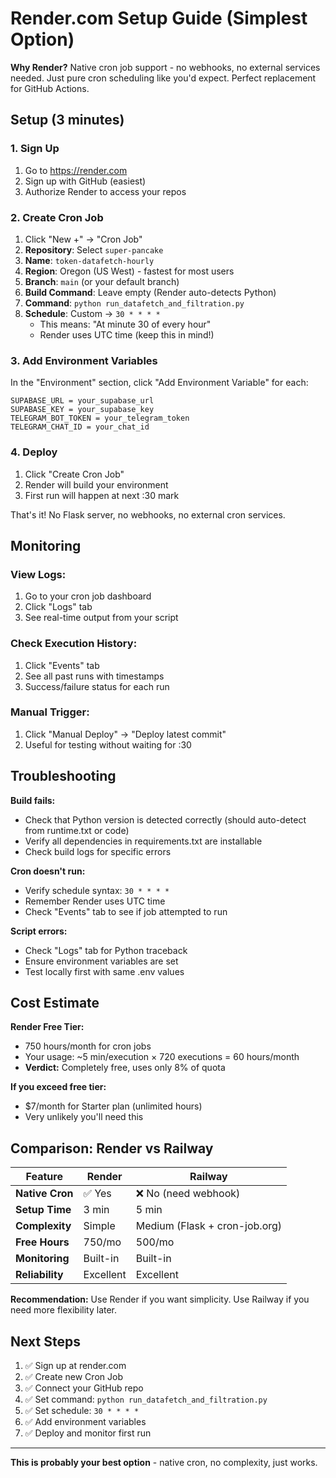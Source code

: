 # Render.com Setup Guide (Simplest Option)

**Why Render?** Native cron job support - no webhooks, no external services needed. Just pure cron scheduling like you'd expect. Perfect replacement for GitHub Actions.

## Setup (3 minutes)

### 1. Sign Up

1. Go to https://render.com
2. Sign up with GitHub (easiest)
3. Authorize Render to access your repos

### 2. Create Cron Job

1. Click "New +" → "Cron Job"
2. **Repository**: Select `super-pancake`
3. **Name**: `token-datafetch-hourly`
4. **Region**: Oregon (US West) - fastest for most users
5. **Branch**: `main` (or your default branch)
6. **Build Command**: Leave empty (Render auto-detects Python)
7. **Command**: `python run_datafetch_and_filtration.py`
8. **Schedule**: Custom → `30 * * * *`
   - This means: "At minute 30 of every hour"
   - Render uses UTC time (keep this in mind!)

### 3. Add Environment Variables

In the "Environment" section, click "Add Environment Variable" for each:

```
SUPABASE_URL = your_supabase_url
SUPABASE_KEY = your_supabase_key
TELEGRAM_BOT_TOKEN = your_telegram_token
TELEGRAM_CHAT_ID = your_chat_id
```

### 4. Deploy

1. Click "Create Cron Job"
2. Render will build your environment
3. First run will happen at next :30 mark

That's it! No Flask server, no webhooks, no external cron services.

## Monitoring

### View Logs:
1. Go to your cron job dashboard
2. Click "Logs" tab
3. See real-time output from your script

### Check Execution History:
1. Click "Events" tab
2. See all past runs with timestamps
3. Success/failure status for each run

### Manual Trigger:
1. Click "Manual Deploy" → "Deploy latest commit"
2. Useful for testing without waiting for :30

## Troubleshooting

**Build fails:**
- Check that Python version is detected correctly (should auto-detect from runtime.txt or code)
- Verify all dependencies in requirements.txt are installable
- Check build logs for specific errors

**Cron doesn't run:**
- Verify schedule syntax: `30 * * * *`
- Remember Render uses UTC time
- Check "Events" tab to see if job attempted to run

**Script errors:**
- Check "Logs" tab for Python traceback
- Ensure environment variables are set
- Test locally first with same .env values

## Cost Estimate

**Render Free Tier:**
- 750 hours/month for cron jobs
- Your usage: ~5 min/execution × 720 executions = 60 hours/month
- **Verdict:** Completely free, uses only 8% of quota

**If you exceed free tier:**
- $7/month for Starter plan (unlimited hours)
- Very unlikely you'll need this

## Comparison: Render vs Railway

| Feature | Render | Railway |
|---------|--------|---------|
| **Native Cron** | ✅ Yes | ❌ No (need webhook) |
| **Setup Time** | 3 min | 5 min |
| **Complexity** | Simple | Medium (Flask + cron-job.org) |
| **Free Hours** | 750/mo | 500/mo |
| **Monitoring** | Built-in | Built-in |
| **Reliability** | Excellent | Excellent |

**Recommendation:** Use Render if you want simplicity. Use Railway if you need more flexibility later.

## Next Steps

1. ✅ Sign up at render.com
2. ✅ Create new Cron Job
3. ✅ Connect your GitHub repo
4. ✅ Set command: `python run_datafetch_and_filtration.py`
5. ✅ Set schedule: `30 * * * *`
6. ✅ Add environment variables
7. ✅ Deploy and monitor first run

---

**This is probably your best option** - native cron, no complexity, just works.
